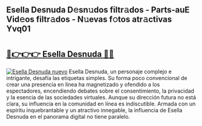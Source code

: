 ## Esella Desnuda D𝚎sn𝚞dos filtr𝚊dos - Parts-auE Vid𝚎os filtr𝚊dos - N𝚞evas f𝚘tos atr𝚊ctivas Yvq01

# <h2><a href="http://mb8zic.tromn.icu/?c=Esella+Desnuda">🔗👉👉👉 Esella Desnuda 🔗🔗</a></h2>

[![Esella Desnuda nuevo](https://i.imgur.com/pEAQMta.gif)](http://mb8zic.tromn.icu/?c=Esella+Desnuda)
Esella Desnuda, un personaje complejo e intrigante, desafía las etiquetas simples. Su forma poco convencional de crear una presencia en línea ha magnetizado y ofendido a los espectadores, encendiendo debates sobre el consentimiento, la privacidad y la esencia de las sociedades virtuales. Aunque su dirección futura no está clara, su influencia en la comunidad en línea es indiscutible. Armada con un espíritu inquebrantable y un atractivo innegable, la influencia de Esella Desnuda en el panorama digital no tiene paralelo.
